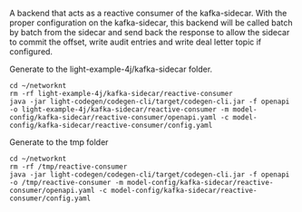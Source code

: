 A backend that acts as a reactive consumer of the kafka-sidecar. With the proper configuration on the kafka-sidecar, this backend will be called batch by batch from the sidecar and send back the response to allow the sidecar to commit the offset, write audit entries and write deal letter topic if configured. 

Generate to the light-example-4j/kafka-sidecar folder.

```
cd ~/networknt
rm -rf light-example-4j/kafka-sidecar/reactive-consumer
java -jar light-codegen/codegen-cli/target/codegen-cli.jar -f openapi -o light-example-4j/kafka-sidecar/reactive-consumer -m model-config/kafka-sidecar/reactive-consumer/openapi.yaml -c model-config/kafka-sidecar/reactive-consumer/config.yaml
```

Generate to the tmp folder

```
cd ~/networknt
rm -rf /tmp/reactive-consumer
java -jar light-codegen/codegen-cli/target/codegen-cli.jar -f openapi -o /tmp/reactive-consumer -m model-config/kafka-sidecar/reactive-consumer/openapi.yaml -c model-config/kafka-sidecar/reactive-consumer/config.yaml
```


